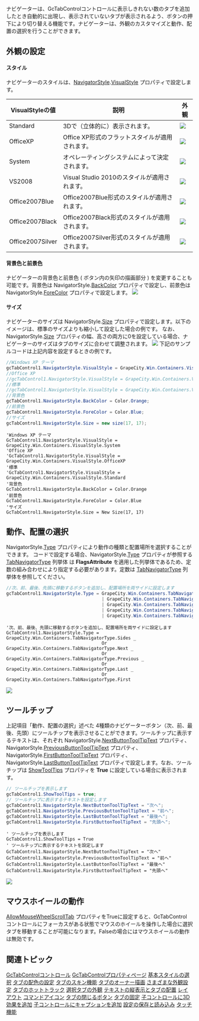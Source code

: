 ナビゲーターは、GcTabControlコントロールに表示しきれない数のタブを追加したとき自動的に出現し、表示されていないタブが表示されるよう、ボタンの押下により切り替える機能です。ナビゲーターは、外観のカスタマイズと動作、配置の選択を行うことができます。

## 外観の設定

#### スタイル

ナビゲーターのスタイルは、[NavigatorStyle](gcdocsite__documentlink?toc-item-id=ce9b789e-6619-47eb-9bbf-896304d2be85).[VisualStyle](gcdocsite__documentlink?toc-item-id=7bb76464-16f0-4623-8986-15db5b18bd47) プロパティで設定します。

| VisualStyleの値 | 説明 | 外観 |
| ------------- | --- | --- |
| Standard | 3Dで（立体的に）表示されます。 | ![](/DOCUMENT_SITE_LINK_PREFIX_HERE/document-site-files/images/06fadbb1-c461-433a-b385-ae4966e56069/images/gctabcontrol.visualstyle_std.png) |
| OfficeXP | Office XP形式のフラットスタイルが適用されます。 | ![](/DOCUMENT_SITE_LINK_PREFIX_HERE/document-site-files/images/06fadbb1-c461-433a-b385-ae4966e56069/images/gctabcontrol.visualstyle_xp.png) |
| System | オペレーティングシステムによって決定されます。 | ![](/DOCUMENT_SITE_LINK_PREFIX_HERE/document-site-files/images/06fadbb1-c461-433a-b385-ae4966e56069/images/gctabcontrol.visualstyle_sys.png) |
| VS2008 | Visual Studio 2010のスタイルが適用されます。 | ![](/DOCUMENT_SITE_LINK_PREFIX_HERE/document-site-files/images/06fadbb1-c461-433a-b385-ae4966e56069/images/gctabcontrol.visualstyle_vs2008.png) |
| Office2007Blue | Office2007Blue形式のスタイルが適用されます。 | ![](/DOCUMENT_SITE_LINK_PREFIX_HERE/document-site-files/images/06fadbb1-c461-433a-b385-ae4966e56069/images/gctabcontrol.visualstyle_2007bl.png) |
| Office2007Black | Office2007Black形式のスタイルが適用されます。 | ![](/DOCUMENT_SITE_LINK_PREFIX_HERE/document-site-files/images/06fadbb1-c461-433a-b385-ae4966e56069/images/gctabcontrol.visualstyle_2007bk.png) |
| Office2007Silver | Office2007Silver形式のスタイルが適用されます。 | ![](/DOCUMENT_SITE_LINK_PREFIX_HERE/document-site-files/images/06fadbb1-c461-433a-b385-ae4966e56069/images/gctabcontrol.visualstyle_2007si.png) |

#### 背景色と前景色

ナビゲーターの背景色と前景色 ( ボタン内の矢印の描画部分 ) を変更することも可能です。背景色は NavigatorStyle.[BackColor](gcdocsite__documentlink?toc-item-id=a34820c8-e7af-47c0-82c1-d450e256d95a) プロパティで設定し、前景色は NavigatorStyle.[ForeColor](gcdocsite__documentlink?toc-item-id=2215acff-590a-431b-92c5-232fe5baa419) プロパティで設定します。
![](/DOCUMENT_SITE_LINK_PREFIX_HERE/document-site-files/images/06fadbb1-c461-433a-b385-ae4966e56069/images/gctabcontrol.navigatorcolor.png)

#### サイズ

ナビゲーターのサイズは NavigatorStyle.[Size](gcdocsite__documentlink?toc-item-id=123726b9-8dad-4c45-8a40-8ae04c28cef0) プロパティで設定します。以下のイメージは、標準のサイズよりも縮小して設定した場合の例です。
なお、NavigatorStyle.[Size](gcdocsite__documentlink?toc-item-id=123726b9-8dad-4c45-8a40-8ae04c28cef0) プロパティの幅、高さの両方に0を設定している場合、ナビゲーターのサイズはタブのサイズに合わせて調整されます。
![](/DOCUMENT_SITE_LINK_PREFIX_HERE/document-site-files/images/06fadbb1-c461-433a-b385-ae4966e56069/images/gctabcontrol.navigatorsize.png)
下記のサンプルコードは上記内容を設定するときの例です。

```csharp
//Windows XP テーマ
gcTabControl1.NavigatorStyle.VisualStyle = GrapeCity.Win.Containers.VisualStyle.System;
//Office XP
//gcTabControl1.NavigatorStyle.VisualStyle = GrapeCity.Win.Containers.VisualStyle.OfficeXP;
//標準
//gcTabControl1.NavigatorStyle.VisualStyle = GrapeCity.Win.Containers.VisualStyle.Standard;
//背景色
gcTabControl1.NavigatorStyle.BackColor = Color.Orange;
//前景色
gcTabControl1.NavigatorStyle.ForeColor = Color.Blue;
//サイズ
gcTabControl1.NavigatorStyle.Size = new size(17, 17);
```

```vbnet
'Windows XP テーマ
GcTabControl1.NavigatorStyle.VisualStyle = GrapeCity.Win.Containers.VisualStyle.System
'Office XP
'GcTabControl1.NavigatorStyle.VisualStyle = GrapeCity.Win.Containers.VisualStyle.OfficeXP
'標準
'GcTabControl1.NavigatorStyle.VisualStyle = GrapeCity.Win.Containers.VisualStyle.Standard
'背景色
GcTabControl1.NavigatorStyle.BackColor = Color.Orange
'前景色
GcTabControl1.NavigatorStyle.ForeColor = Color.Blue
'サイズ
GcTabControl1.NavigatorStyle.Size = New Size(17, 17)
```

## 動作、配置の選択

NavigatorStyle.[Type](gcdocsite__documentlink?toc-item-id=6811846b-f2ab-499c-ae7d-87a5b14f774f) プロパティにより動作の種類と配置場所を選択することができます。
コードで設定する場合、NavigatorStyle.[Type](gcdocsite__documentlink?toc-item-id=6811846b-f2ab-499c-ae7d-87a5b14f774f) プロパティが参照する [TabNavigatorType](gcdocsite__documentlink?toc-item-id=e1faed0a-679c-438b-bf40-67d7cac2f52d) 列挙体 は **FlagsAttribute** を適用した列挙体であるため、定数の組み合わせにより指定する必要があります。定数は [TabNavigatorType](gcdocsite__documentlink?toc-item-id=e1faed0a-679c-438b-bf40-67d7cac2f52d) 列挙体を参照してください。

```csharp
//次、前、最後、先頭に移動するボタンを追加し、配置場所を両サイドに設定します
gcTabControl1.NavigatorStyle.Type = GrapeCity.Win.Containers.TabNavigatorType.Sides
                                    | GrapeCity.Win.Containers.TabNavigatorType.Next
                                    | GrapeCity.Win.Containers.TabNavigatorType.Previous
                                    | GrapeCity.Win.Containers.TabNavigatorType.Last
                                    | GrapeCity.Win.Containers.TabNavigatorType.First;
```

```vbnet
'次、前、最後、先頭に移動するボタンを追加し、配置場所を両サイドに設定します
GcTabControl1.NavigatorStyle.Type = GrapeCity.Win.Containers.TabNavigatorType.Sides _
                                    Or GrapeCity.Win.Containers.TabNavigatorType.Next _
                                    Or GrapeCity.Win.Containers.TabNavigatorType.Previous _
                                    Or GrapeCity.Win.Containers.TabNavigatorType.Last _
                                    Or GrapeCity.Win.Containers.TabNavigatorType.First
```

![](/DOCUMENT_SITE_LINK_PREFIX_HERE/document-site-files/images/06fadbb1-c461-433a-b385-ae4966e56069/images/gctabcontrol.navigatortype.png)

## ツールチップ

上記項目「動作、配置の選択」述べた 4種類のナビゲーターボタン（次、前、最後、先頭）にツールチップを表示させることができます。ツールチップに表示するテキストは、それぞれ NavigatorStyle.[NextButtonToolTipText](gcdocsite__documentlink?toc-item-id=1095de04-c87d-43b3-9cd2-2025d6fa2fc7) プロパティ、NavigatorStyle.[PreviousButtonToolTipText](gcdocsite__documentlink?toc-item-id=605e01ab-41bf-4b30-bca9-b8f701cb4818) プロパティ、NavigatorStyle.[FirstButtonToolTipText](gcdocsite__documentlink?toc-item-id=6c62da47-872c-4af9-8010-d105e3ed3da8) プロパティ、NavigatorStyle.[LastButtonToolTipText](gcdocsite__documentlink?toc-item-id=16342097-1376-47b7-bd48-973d3647c353) プロパティで設定します。なお、ツールチップは [ShowToolTips](gcdocsite__documentlink?toc-item-id=7b639953-7aca-4914-8eb0-f535b1fb4f20) プロパティを **True** に設定している場合に表示されます。

```csharp
// ツールチップを表示します
gcTabControl1.ShowToolTips = true;
// ツールチップに表示するテキストを設定します
gcTabControl1.NavigatorStyle.NextButtonToolTipText = "次へ";
gcTabControl1.NavigatorStyle.PreviousButtonToolTipText = "前へ";
gcTabControl1.NavigatorStyle.LastButtonToolTipText = "最後へ";
gcTabControl1.NavigatorStyle.FirstButtonToolTipText = "先頭へ";
```

```vbnet
' ツールチップを表示します
GcTabControl1.ShowToolTips = True
' ツールチップに表示するテキストを設定します
GcTabControl1.NavigatorStyle.NextButtonToolTipText = "次へ"
GcTabControl1.NavigatorStyle.PreviousButtonToolTipText = "前へ"
GcTabControl1.NavigatorStyle.LastButtonToolTipText = "最後へ"
GcTabControl1.NavigatorStyle.FirstButtonToolTipText = "先頭へ"
```

![](/DOCUMENT_SITE_LINK_PREFIX_HERE/document-site-files/images/06fadbb1-c461-433a-b385-ae4966e56069/images/gctabcontrol.navigatortooltip.png)

## マウスホイールの動作

[AllowMouseWheelScrollTab](gcdocsite__documentlink?toc-item-id=c653a940-f48b-4f3c-9a80-3b20e19309e5) プロパティをTrueに設定すると、GcTabControl コントロールにフォーカスがある状態でマウスのホイールを操作した場合に選択タブを移動することが可能になります。Falseの場合にはマウスホイールの動作は無効です。

## 関連トピック

[GcTabControlコントロール](gcdocsite__documentlink?toc-item-id=41227543-a14d-488d-96ed-f61052baefe4)
[GcTabControlプロパティページ](gcdocsite__documentlink?toc-item-id=efa23818-5935-4782-b15f-d569b7e29b96)
[基本スタイルの選択](gcdocsite__documentlink?toc-item-id=d3383196-0370-43c3-81b0-9776401b2fb2)
[タブの配色の設定](gcdocsite__documentlink?toc-item-id=8c33c00d-4354-45ae-8e79-70d4a1989154)
[タブのスキン機能](gcdocsite__documentlink?toc-item-id=81d08d1b-9847-49f3-be16-bae8e29ce292)
[タブのオーナー描画](gcdocsite__documentlink?toc-item-id=6cb28b65-38ce-45e7-b316-264be84f4931)
[さまざまな外観設定](gcdocsite__documentlink?toc-item-id=49a0566f-d2f0-4bcd-ac34-ccf5aad63f6a)
[タブのホットトラック](gcdocsite__documentlink?toc-item-id=11737120-c7df-4ef0-b2d1-49674a8d0c0b)
[選択タブの外観](gcdocsite__documentlink?toc-item-id=d1881619-641e-4fd0-987c-725f6d5be46f)
[テキストの縦表示とタブの配置](gcdocsite__documentlink?toc-item-id=10779bdf-648f-4726-b1b7-8c667d9c298f)
[レイアウト](gcdocsite__documentlink?toc-item-id=8355cd6d-2680-46ba-8b93-45f9f78641ca)
[コマンドアイコン](gcdocsite__documentlink?toc-item-id=f6ed8101-373a-460d-9c49-2411ea9f3622)
[タブの閉じるボタン](gcdocsite__documentlink?toc-item-id=33511d7b-e5b5-49b9-b6b5-56b9e60248b4)
[タブの固定](gcdocsite__documentlink?toc-item-id=cf9cfd30-1f6b-4b60-a4b7-e27537314787)
[子コントロールに3D効果を追加](gcdocsite__documentlink?toc-item-id=0b8155fb-6291-4643-ae44-d8394db354d4)
[子コントロールにキャプションを追加](gcdocsite__documentlink?toc-item-id=aa6f3293-b8ff-4384-bd8b-3dd7b1959653)
[設定の保存と読み込み](gcdocsite__documentlink?toc-item-id=e7896040-1f11-4e6f-a21c-e68c7ef976f4)
[タッチ機能](gcdocsite__documentlink?toc-item-id=b8c674c4-9924-4bb8-a7f5-ac5d34a65c70)